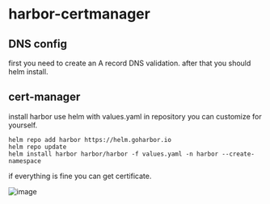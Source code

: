 # harbor-certmanager

## DNS config

first you need to create an A record DNS validation. after that you should helm install.

## cert-manager 

install harbor use helm with values.yaml in repository
you can customize for yourself.

```
helm repo add harbor https://helm.goharbor.io
helm repo update
helm install harbor harbor/harbor -f values.yaml -n harbor --create-namespace
```

if everything is fine you can get certificate.

![image](https://github.com/user-attachments/assets/b5ff415e-4c3f-4fe8-8a8d-56ea01b78c12)


